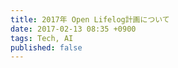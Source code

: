 ```yaml
---
title: 2017年 Open Lifelog計画について
date: 2017-02-13 08:35 +0900
tags: Tech, AI
published: false
---
```

